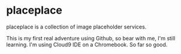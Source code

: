 placeplace
==========

placeplace is a collection of image placeholder services.

This is my first real adventure using Github, so bear with me, I'm still learning. I'm using Cloud9 IDE on a Chromebook. So far so good.

